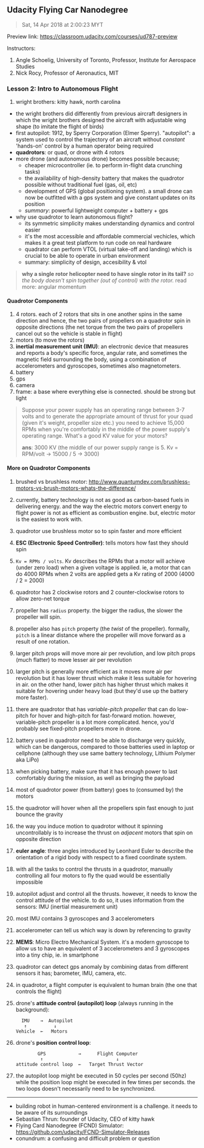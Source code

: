 ## Udacity Flying Car Nanodegree
> Sat, 14 Apr 2018 at 2:00:23 MYT

Preview link: https://classroom.udacity.com/courses/ud787-preview

Instructors:
1. Angle Schoelig, University of Toronto, Professor, Institute for Aerospace Studies
2. Nick Rocy, Professor of Aeronautics, MIT

### Lesson 2: Intro to Autonomous Flight

1. wright brothers: kitty hawk, north carolina
- the wright brothers did differently from previous aircraft designers in which the wright brothers designed the aircraft with adjustable wing shape (to imitate the flight of birds)
- first autopilot: 1912, by Sperry Corporation (Elmer Sperry). "autopilot": a system used to control the trajectory of an aircraft without *constant* 'hands-on' control by a human operator being required
- **quadrotors**: or quad, or drone with 4 rotors
- more drone (and autonomous drone) becomes possible because; 
    - cheaper microcontroller (ie. to perform in-flight data crunching tasks)
    - the availability of high-density battery that makes the quadrotor possible without traditional fuel (gas, oil, etc)
    - development of GPS (global positioning system). a small drone can now be outfitted with a gps system and give constant updates on its position
    - *summary*: powerful lightweight computer + battery + gps
- why use quadrotor to learn autonomous flight?
    - its symmetric simplicity makes understanding dynamics and control easier
    - it's the most accessible and affordable commercial vechicles, which makes it a great test platform to run code on real hardware
    - quadrator can perform VTOL (virtual take-off and landing) which is crucial to be able to operate in urban environment
    - summary: simplicity of design, accesibility & vtol

> **why a single rotor helicopter need to have single rotor in its tail?** *so the body doesn't spin together (out of control) with the rotor.* read more: angular momentum

#### Quadrotor Components
1. 4 rotors. each of 2 rotors that sits in one another spins in the same direction and hence, the two pairs of propellers on a quadrotor spin in opposite directions (the net torque from the two pairs of propellers cancel out so the vehicle is stable in flight)
2. motors (to move the rotors)
3. **inertial measurement unit (IMU)**: an electronic device that measures and reports a body's specific force, angular rate, and sometimes the magnetic field surrounding the body, using a combination of accelerometers and gyroscopes, sometimes also magnetometers.
4. battery
5. gps
6. camera
7. frame: a base where everything else is connected. should be strong but light

> Suppose your power supply has an operating range between 3-7 volts and to generate the appropriate amount of thrust for your quad (given it's weight, propeller size etc.) you need to achieve 15,000 RPMs when you're comfortably in the middle of the power supply's operating range. What's a good KV value for your motors?
> 
> **ans**: 3000 KV (the middle of our power supply range is 5. Kv = RPM/volt → 15000 / 5 → 3000)

#### More on Quadrotor Components

1. brushed vs brushless motor: http://www.quantumdev.com/brushless-motors-vs-brush-motors-whats-the-difference/
2. currently, battery technology is not as good as carbon-based fuels in delivering energy. and the way the electric motors convert energy to flight power is not as efficient as combustion engine. but, electric motor is the easiest to work with.
3. quadrotor use brushless motor so to spin faster and more efficient
4. **ESC (Electronic Speed Controller)**: tells motors how fast they should spin
5. `Kv = RPMs / volts`. Kv describes the RPMs that a motor will achieve (under zero load) when a given voltage is applied. ie, a motor that can do 4000 RPMs when 2 volts are applied gets a Kv rating of 2000 (4000 / 2 = 2000)
6. quadrotor has 2 clockwise rotors and 2 counter-clockwise rotors to allow zero-net torque
7. propeller has `radius` property. the bigger the radius, the slower the propeller will spin.
8. propeller also has `pitch` property (the *twist* of the propeller). formally, `pitch` is a linear distance where the propeller will move forward as a result of one rotation.
9. larger pitch props will move more air per revolution, and low pitch props (much flatter) to move lesser air per revolution
10. larger pitch is generally more efficient as it moves more air per revolution but it has lower thrust which make it less suitable for hovering in air. on the other hand, lower pitch has higher thrust which makes it suitable for hovering under heavy load (but they'd use up the battery more faster).
11. there are quadrotor that has *variable-pitch propeller* that can do low-pitch for hover and high-pitch for fast-forward motion. however, variable-pitch propeller is a lot more complicated. hence, you'd probably see fixed-pitch propellers more in drone.
12. battery used in quadrotor need to be able to discharge very quickly, which can be dangerous, compared to those batteries used in laptop or cellphone (although they use same battery technology, Lithium Polymer aka LiPo)
13. when picking battery, make sure that it has enough power to last comfortably during the mission, as well as bringing the payload
14. most of quadrotor power (from battery) goes to (consumed by) the motors
15. the quadrotor will hover when all the propellers spin fast enough to just bounce the gravity
16. the way you induce motion to quadrotor without it spinning uncontrollably is to increase the thrust on *adjacent* motors that spin on opposite direction
17. **euler angle**: three angles introduced by Leonhard Euler to describe the orientation of a rigid body with respect to a fixed coordinate system.
18. with all the tasks to control the thrusts in a quadrotor, manually controlling all four motors to fly the quad would be essentially impossible
19. autopilot adjust and control all the thrusts. however, it needs to know the control attitude of the vehicle. to do so, it uses information from the sensors: IMU (inertial measurement unit)
20. most IMU contains 3 gyroscopes and 3 accelerometers
21. accelerometer can tell us which way is down by referencing to gravity
22. **MEMS**: Micro Electro Mechanical System. it's a modern gyroscope to allow us to have an equivalent of 3 accelerometers and 3 gyroscopes into a tiny chip, ie. in smartphone
23. quadrotor can detect gps anomaly by combining datas from different sensors it has; barometer, IMU, camera, etc.
24. in quadrotor, a flight computer is equivalent to human brain (the one that controls the flight)
25. drone's **attitude control (autopilot) loop** (always running in the background):

    ```
      IMU    →  Autopilot
       ↑          ↓
    Vehicle  ←   Motors
    ```
26. drone's **position control loop**:

    ```
            GPS            →      Flight Computer
             ↑                           ↓
    attitude control loop  ←   Target Thrust Vector
    ```
27. the autopilot loop might be executed in 50 cycles per second (50hz) while the position loop might be executed in few times per seconds. the two loops doesn't necessarily need to be synchronized.

---


- building robot in human-centered environment is a challenge. it needs to be aware of its surroundings
- Sebastian Thrun: founder of Udacity, CEO of kitty hawk
- Flying Card Nanodegree (FCND) Simulator: https://github.com/udacity/FCND-Simulator-Releases
- conundrum: a confusing and difficult problem or question

